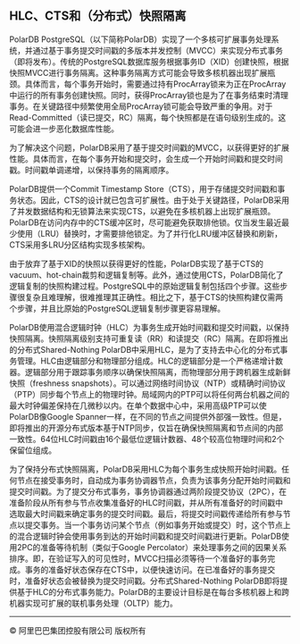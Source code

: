 
## HLC、CTS和（分布式）快照隔离

PolarDB PostgreSQL（以下简称PolarDB）实现了一个多核可扩展事务处理系统，并通过基于事务提交时间戳的多版本并发控制（MVCC）来实现分布式事务（即将发布）。传统的PostgreSQL数据库服务根据事务ID（XID）创建快照，根据快照MVCC进行事务隔离。这种事务隔离方式可能会导致多核机器出现扩展瓶颈。具体而言，每个事务开始时，需要通过持有ProcArray锁来为正在ProcArray中运行的所有事务创建快照。同时，获得ProcArray锁也是为了在事务结束时清理事务。在关键路径中频繁使用全局ProcArray锁可能会导致严重的争用。对于Read-Committed（读已提交，RC）隔离，每个快照都是在语句级别生成的。这可能会进一步恶化数据库性能。

为了解决这个问题，PolarDB采用了基于提交时间戳的MVCC，以获得更好的扩展性能。具体而言，在每个事务开始和提交时，会生成一个开始时间戳和提交时间戳。时间戳单调递增，以保持事务的隔离顺序。

PolarDB提供一个Commit Timestamp Store（CTS），用于存储提交时间戳和事务状态。因此，CTS的设计就已包含可扩展性。由于处于关键路径，PolarDB采用了并发数据结构和无锁算法来实现CTS，以避免在多核机器上出现扩展瓶颈。PolarDB在访问内存中的CTS缓冲区时，尽可能避免获取排他锁。仅当发生最近最少使用（LRU）替换时，才需要排他锁定。为了并行化LRU缓冲区替换和刷新，CTS采用多LRU分区结构实现多核架构。

由于放弃了基于XID的快照以获得更好的性能，PolarDB实现了基于CTS的vacuum、hot-chain裁剪和逻辑复制等。此外，通过使用CTS，PolarDB简化了逻辑复制的快照构建过程。PostgreSQL中的原始逻辑复制包括四个步骤。这些步骤很复杂且难理解，很难推理其正确性。相比之下，基于CTS的快照构建仅需两个步骤，并且比原始的PostgreSQL逻辑复制步骤更容易理解。

PolarDB使用混合逻辑时钟（HLC）为事务生成开始时间戳和提交时间戳，以保持快照隔离。快照隔离级别支持可重复读（RR）和读提交（RC）隔离。在即将推出的分布式Shared-Nothing PolarDB中采用HLC，是为了支持去中心化的分布式事务管理。HLC由逻辑部分和物理部分组成。HLC的逻辑部分是一个严格递增计数器。逻辑部分用于跟踪事务顺序以确保快照隔离，而物理部分用于跨机器生成新鲜快照（freshness snapshots）。可以通过网络时间协议（NTP）或精确时间协议（PTP）同步每个节点上的物理时钟。局域网内的PTP可以将任何两台机器之间的最大时钟偏差保持在几微秒以内。在单个数据中心中，采用高级PTP可以使PolarDB像Google Spanner一样，在不同的节点之间提供外部强一致性。但是，即将推出的开源分布式版本基于NTP同步，仅旨在确保快照隔离和节点间的内部一致性。64位HLC时间戳由16个最低位逻辑计数器、48个较高位物理时间和2个保留位组成。

为了保持分布式快照隔离，PolarDB采用HLC为每个事务生成快照开始时间戳。任何节点在接受事务时，自动成为事务协调器节点，负责为该事务分配开始时间戳和提交时间戳。为了提交分布式事务，事务协调器通过两阶段提交协议（2PC），在准备阶段从所有参与节点收集准备好的HLC时间戳，并从所有准备好的时间戳中选取最大时间戳来确定事务的提交时间戳。最后，将提交时间戳传递给所有参与节点以提交事务。当一个事务访问某个节点（例如事务开始或提交）时，这个节点上的混合逻辑时钟会使用事务到达的开始时间戳和提交时间戳进行更新。PolarDB使用2PC的准备等待机制（类似于Google Percolator）来处理事务之间的因果关系排序。即，在验证写入的可见性时，MVCC扫描必须等待一个准备好的事务完成。事务的准备好状态保存在CTS中，以便快速访问。在已准备好的事务提交时，准备好状态会被替换为提交时间戳。分布式Shared-Nothing PolarDB即将提供基于HLC的分布式事务能力。PolarDB的主要设计目标是在每台多核机器上和跨机器实现可扩展的联机事务处理（OLTP）能力。

___

 © 阿里巴巴集团控股有限公司 版权所有

